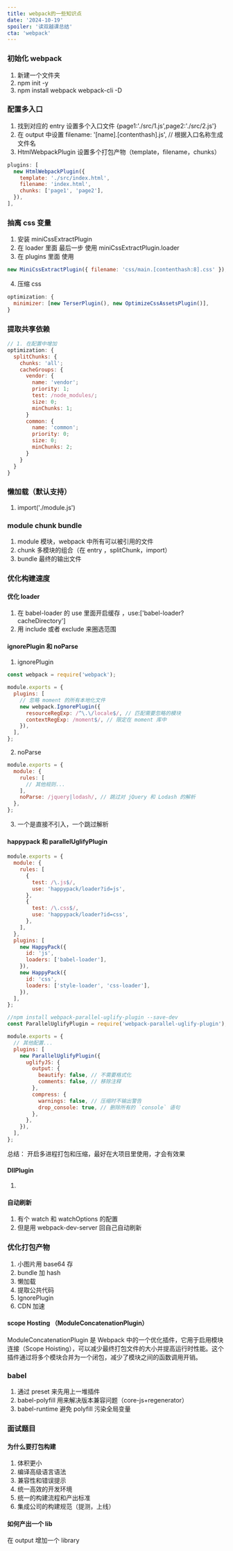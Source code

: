 ```yaml
---
title: webpack的一些知识点
date: '2024-10-19'
spoiler: '读双越课总结'
cta: 'webpack'
---
```


### 初始化 webpack

1. 新建一个文件夹
2. npm init -y
3. npm install webpack webpack-cli -D

### 配置多入口

1. 找到对应的 entry 设置多个入口文件 {page1:'./src/1.js',page2:'./src/2.js'}
2. 在 output 中设置 filename: '[name].[contenthash].js', // 根据入口名称生成文件名
3. HtmlWebpackPlugin 设置多个打包产物（template，filename，chunks）

```js
plugins: [
  new HtmlWebpackPlugin({
    template: './src/index.html',
    filename: 'index.html',
    chunks: ['page1', 'page2'],
  }),
],
```

### 抽离 css 变量

1. 安装 miniCssExtractPlugin
2. 在 loader 里面 最后一步 使用 miniCssExtractPlugin.loader
3. 在 plugins 里面 使用

```js
new MiniCssExtractPlugin({ filename: 'css/main.[contenthash:8].css' });
```

4. 压缩 css

```js
optimization: {
  minimizer: [new TerserPlugin(), new OptimizeCssAssetsPlugin()],
}
```

### 提取共享依赖

```js
// 1. 在配置中增加
optimization: {
  splitChunks: {
    chunks: 'all';
    cacheGroups: {
      vendor: {
        name: 'vendor';
        priority: 1;
        test: /node_modules/;
        size: 0;
        minChunks: 1;
      }
      common: {
        name: 'common';
        priority: 0;
        size: 0;
        minChunks: 2;
      }
    }
  }
}
```

### 懒加载（默认支持）

1. import('./module.js')

### module chunk bundle

1. module 模块，webpack 中所有可以被引用的文件
2. chunk 多模块的组合（在 entry ，splitChunk，import）
3. bundle 最终的输出文件

### 优化构建速度

#### 优化 loader

1. 在 babel-loader 的 use 里面开启缓存 ，use:['babel-loader?cacheDirectory']
2. 用 include 或者 exclude 来圈选范围

#### ignorePlugin 和 noParse

1. ignorePlugin

```js
const webpack = require('webpack');

module.exports = {
  plugins: [
    // 忽略 moment 的所有本地化文件
    new webpack.IgnorePlugin({
      resourceRegExp: /^\.\/locale$/, // 匹配需要忽略的模块
      contextRegExp: /moment$/, // 限定在 moment 库中
    }),
  ],
};
```

2. noParse

```js
module.exports = {
  module: {
    rules: [
      // 其他规则...
    ],
    noParse: /jquery|lodash/, // 跳过对 jQuery 和 Lodash 的解析
  },
};
```

3. 一个是直接不引入，一个跳过解析

#### happypack 和 parallelUglifyPlugin

```js
module.exports = {
  module: {
    rules: [
      {
        test: /\.js$/,
        use: 'happypack/loader?id=js',
      },
      {
        test: /\.css$/,
        use: 'happypack/loader?id=css',
      },
    ],
  },
  plugins: [
    new HappyPack({
      id: 'js',
      loaders: ['babel-loader'],
    }),
    new HappyPack({
      id: 'css',
      loaders: ['style-loader', 'css-loader'],
    }),
  ],
};
```

```js
//npm install webpack-parallel-uglify-plugin --save-dev
const ParallelUglifyPlugin = require('webpack-parallel-uglify-plugin');

module.exports = {
  // 其他配置...
  plugins: [
    new ParallelUglifyPlugin({
      uglifyJS: {
        output: {
          beautify: false, // 不需要格式化
          comments: false, // 移除注释
        },
        compress: {
          warnings: false, // 压缩时不输出警告
          drop_console: true, // 删除所有的 `console` 语句
        },
      },
    }),
  ],
};
```

总结： 开启多进程打包和压缩，最好在大项目里使用，才会有效果

#### DllPlugin

1.

#### 自动刷新

1. 有个 watch 和 watchOptions 的配置
2. 但是用 webpack-dev-server 回自己自动刷新

### 优化打包产物

1. 小图片用 base64 存
2. bundle 加 hash
3. 懒加载
4. 提取公共代码
5. IgnorePlugin
6. CDN 加速

#### scope Hosting （ModuleConcatenationPlugin）

ModuleConcatenationPlugin 是 Webpack 中的一个优化插件，它用于启用模块连接（Scope Hoisting），可以减少最终打包文件的大小并提高运行时性能。这个插件通过将多个模块合并为一个闭包，减少了模块之间的函数调用开销。

### babel

1. 通过 preset 来先用上一堆插件
2. babel-polyfill 用来解决版本兼容问题（core-js+regenerator）
3. babel-runtime 避免 polyfill 污染全局变量

### 面试题目

#### 为什么要打包构建

1. 体积更小
2. 编译高级语言语法
3. 兼容性和错误提示
4. 统一高效的开发环境
5. 统一的构建流程和产出标准
6. 集成公司的构建规范（提测，上线）

#### 如何产出一个 lib

在 output 增加一个 library
